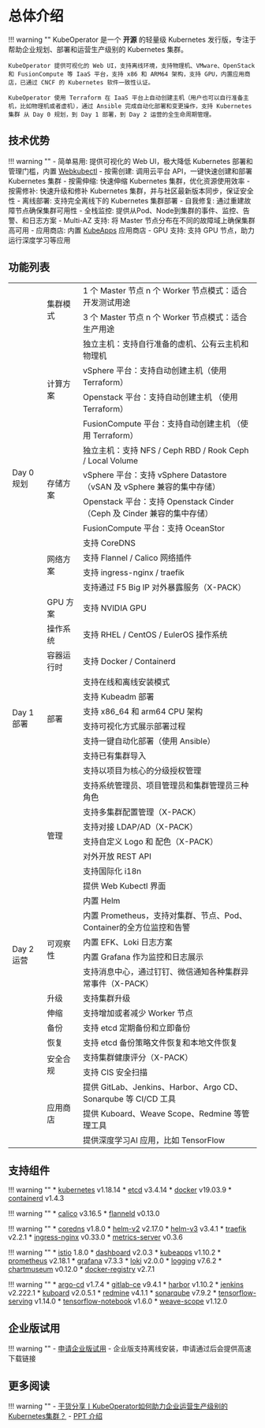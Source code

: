 
# 总体介绍

!!! warning ""
    KubeOperator 是一个 **开源** 的轻量级 Kubernetes 发行版，专注于帮助企业规划、部署和运营生产级别的 Kubernetes 集群。

    KubeOperator 提供可视化的 Web UI，支持离线环境，支持物理机、VMware、OpenStack 和 FusionCompute 等 IaaS 平台，支持 x86 和 ARM64 架构，支持 GPU，内置应用商店，已通过 CNCF 的 Kubernetes 软件一致性认证。  

    KubeOperator 使用 Terraform 在 IaaS 平台上自动创建主机（用户也可以自行准备主机，比如物理机或者虚机），通过 Ansible 完成自动化部署和变更操作，支持 Kubernetes 集群 从 Day 0 规划，到 Day 1 部署，到 Day 2 运营的全生命周期管理。  

## 技术优势

!!! warning ""
    -  简单易用: 提供可视化的 Web UI，极大降低 Kubernetes 部署和管理门槛，内置 [Webkubectl](https://github.com/KubeOperator/webkubectl)
    -  按需创建: 调用云平台 API，一键快速创建和部署 Kubernetes 集群
    -  按需伸缩: 快速伸缩 Kubernetes 集群，优化资源使用效率
    -  按需修补: 快速升级和修补 Kubernetes 集群，并与社区最新版本同步，保证安全性
    -  离线部署: 支持完全离线下的 Kubernetes 集群部署
    -  自我修复: 通过重建故障节点确保集群可用性
    -  全栈监控: 提供从Pod、Node到集群的事件、监控、告警、和日志方案
    -  Multi-AZ 支持: 将 Master 节点分布在不同的故障域上确保集群高可用
    -  应用商店: 内置 [KubeApps](https://github.com/kubeapps/kubeapps) 应用商店
    -  GPU 支持: 支持 GPU 节点，助力运行深度学习等应用


## 功能列表

<table>
    <tr>
        <td rowspan="17">Day 0 规划</td>
        </td>
        <td rowspan="2">集群模式
        </td>
        <td>1 个 Master 节点 n 个 Worker 节点模式：适合开发测试用途
        </td>
    </tr>
    <tr>
        <td>3 个 Master 节点 n 个 Worker 节点模式：适合生产用途
        </td>
    </tr>
    <tr>
        <td rowspan="4">计算方案
        </td>
        <td>独立主机：支持自行准备的虚机、公有云主机和物理机
        </td>
    </tr>
    <tr>
        <td>vSphere 平台：支持自动创建主机（使用 Terraform）
        </td>
    </tr>
    <tr>
        <td>Openstack 平台：支持自动创建主机 （使用 Terraform）
        </td>
    </tr>
    <tr>
        <td>FusionCompute 平台：支持自动创建主机 （使用 Terraform）
        </td>
    </tr>
    <tr>
        <td rowspan="4">存储方案
        </td>
        <td>独立主机：支持 NFS / Ceph RBD / Rook Ceph / Local Volume
        </td>
    </tr>
    <tr>
        <td>vSphere 平台：支持 vSphere Datastore （vSAN 及 vSphere 兼容的集中存储）
        </td>
    </tr>
    <tr>
        <td>Openstack 平台：支持 Openstack Cinder （Ceph 及 Cinder 兼容的集中存储）
        </td>
    </tr>
    <tr>
        <td>FusionCompute 平台：支持 OceanStor
        </td>
    </tr>
    <tr>
        <td rowspan="4">网络方案
        </td>
        <td>支持 CoreDNS
        </td>
    </tr>
    <tr>
        <td>支持 Flannel / Calico 网络插件
        </td>
    </tr>
    <tr>
        <td>支持 ingress-nginx / traefik
        </td>
    </tr>
    <tr>
        <td>支持通过 F5 Big IP 对外暴露服务（X-PACK）
        </td>
    </tr>
    <tr>
        <td>GPU 方案
        </td>
        <td>支持 NVIDIA GPU
        </td>
    </tr>
    <tr>
        <td>操作系统
        </td>
        <td>支持 RHEL / CentOS / EulerOS 操作系统
        </td>
    </tr>
    <tr>
        <td>容器运行时
        </td>
        <td>支持 Docker / Containerd
        </td>
    </tr>
    <tr>
        <td rowspan="6">Day 1 部署
        </td>
        <td rowspan="6">部署
        </td>
        <td>支持在线和离线安装模式
        </td>         
    </tr>
    <tr>
        <td>支持 Kubeadm 部署
        </td>
    </tr>
    <tr>
        <td>支持 x86_64 和 arm64 CPU 架构
        </td>
    </tr>
    <tr>
        <td>支持可视化方式展示部署过程
        </td>
    </tr>
    <tr>
        <td>支持一键自动化部署（使用 Ansible）
        </td>
    </tr>
    <tr>
        <td>支持已有集群导入
        </td>
    </tr>
    <tr>
        <td rowspan="22">Day 2 运营
        </td>
        <td rowspan="9">管理
        </td>
        <td>支持以项目为核心的分级授权管理
        </td>    
    </tr>
    <tr>
        <td>支持系统管理员、项目管理员和集群管理员三种角色
        </td>
    </tr>
    <tr>
         <td>支持多集群配置管理（X-PACK）
        </td>
    </tr>
    <tr>
        <td>支持对接 LDAP/AD（X-PACK）
        </td>
    </tr>
    <tr>
        <td>支持自定义 Logo 和 配色（X-PACK）
        </td>
    </tr>
     <tr>
        <td>对外开放 REST API
        </td>
    </tr>
    <tr>
        <td>支持国际化 i18n
        </td>
    </tr>
    <tr>
        <td>提供 Web Kubectl 界面
        </td>
    </tr>
    <tr>
        <td>内置 Helm
        </td>
    </tr>
    <tr>
        <td rowspan="4">可观察性
        </td>
        <td>内置 Prometheus，支持对集群、节点、Pod、Container的全方位监控和告警
        </td>
    </tr>
     <tr>
        <td>内置 EFK、Loki 日志方案
        </td>
    </tr>
    <tr>
        <td>内置 Grafana 作为监控和日志展示
        </td>
    </tr>
    <tr>
        <td>支持消息中心，通过钉钉、微信通知各种集群异常事件（X-PACK）
        </td>
    </tr>
    <tr>
        <td>升级
        </td>
        <td>支持集群升级
        </td>
    </tr>
    <tr>
        <td>伸缩
        </td>
        <td>支持增加或者减少 Worker 节点
        </td>
    </tr>
    <tr>
        <td>备份
        </td>
        <td>支持 etcd 定期备份和立即备份
        </td>
    </tr>
    <tr>
        <td>恢复
        </td>
        <td>支持 etcd 备份策略文件恢复和本地文件恢复
        </td>
    </tr>
    <tr>
        <td  rowspan="2">安全合规
        </td>
         <td>支持集群健康评分（X-PACK）
        </td>
    </tr>
    <tr>
        <td>支持 CIS 安全扫描
        </td>
    </tr>
    <tr>
        <td rowspan="3">应用商店
        </td>
        <td>提供 GitLab、Jenkins、Harbor、Argo CD、Sonarqube 等 CI/CD 工具
        </td>
    </tr>
    <tr>
        <td>提供 Kuboard、Weave Scope、Redmine 等管理工具
        </td>
    </tr>
    <tr>
        <td>提供深度学习AI 应用，比如 TensorFlow
        </td>
    </tr>
 </table>

## 支持组件

!!! warning ""
    * [kubernetes](https://github.com/kubernetes/kubernetes) v1.18.14
    * [etcd](https://github.com/coreos/etcd) v3.4.14
    * [docker](https://www.docker.com/) v19.03.9
    * [containerd](https://containerd.io/) v1.4.3

!!! warning ""
    * [calico](https://github.com/projectcalico/calico) v3.16.5
    * [flanneld](https://github.com/coreos/flannel) v0.13.0

!!! warning ""
    * [coredns](https://github.com/coredns/coredns) v1.8.0
    * [helm-v2](https://github.com/helm/helm) v2.17.0
    * [helm-v3](https://github.com/helm/helm) v3.4.1
    * [traefik](https://github.com/containous/traefik) v2.2.1
    * [ingress-nginx](https://github.com/kubernetes/ingress-nginx) v0.33.0
    * [metrics-server](https://github.com/kubernetes-sigs/metrics-server) v0.3.6

!!! warning ""
    * [istio](https://github.com/istio/istio) 1.8.0
    * [dashboard](https://github.com/kubernetes/dashboard) v2.0.3
    * [kubeapps](https://github.com/kubeapps/kubeapps) v1.10.2
    * [prometheus](https://github.com/prometheus/prometheus) v2.18.1
    * [grafana](https://github.com/grafana/grafana) v7.3.3
    * [loki](https://github.com/grafana/loki) v2.0.0
    * [logging](https://github.com/elastic/elasticsearch) v7.6.2
    * [chartmuseum](https://github.com/helm/chartmuseum) v0.12.0
    * [docker-registry](https://github.com/docker/distribution) v2.7.1

!!! warning ""
    * [argo-cd](https://github.com/argoproj/argo-cd) v1.7.4
    * [gitlab-ce](https://about.gitlab.com) v9.4.1
    * [harbor](https://github.com/goharbor/harbor) v1.10.2
    * [jenkins](https://github.com/jenkinsci/jenkins) v2.222.1
    * [kuboard](https://github.com/eip-work/kuboard-press) v2.0.5.1
    * [redmine](https://github.com/redmine/redmine) v4.1.1
    * [sonarqube](https://github.com/SonarSource/sonarqube) v7.9.2
    * [tensorflow-serving](https://github.com/tensorflow/serving) v1.14.0
    * [tensorflow-notebook](https://github.com/tensorflow/tensorflow) v1.6.0
    * [weave-scope](https://github.com/weaveworks/scope) v1.12.0
    
## 企业版试用

!!! warning ""
    - [申请企业版试用](https://jinshuju.net/f/qc6g44)
    - 企业版支持离线安装，申请通过后会提供高速下载链接

## 更多阅读

!!! warning ""
    - [干货分享丨KubeOperator如何助力企业运营生产级别的Kubernetes集群？](https://blog.fit2cloud.com/?p=1255)
    - [PPT 介绍](https://kubeoperator.io/download/KubeOperator_Intro.pdf)
